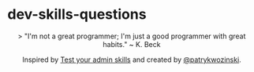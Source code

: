 # dev-skills-questions
<p align="center">
> "I'm not a great programmer; I'm just a good programmer with great habits." ~ K. Beck
</p>

<p align="center">
Inspired by <a href="https://github.com/trimstray/test-your-sysadmin-skills">Test your admin skills</a> and created by <a href="https://github.com/patrykwozinski">@patrykwozinski</a>.
</p>
